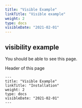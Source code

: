```yaml
---
title: "Visible Example"
linkTitle: "Visible example"
weight: 2
type: docs
visibleDate: "2021-02-01"
---
```


## visibility example
You should be able to see this page.

Header of this page
```
---
title: "Visible Example"
linkTitle: "Installation"
weight: 2
type: docs
visibleDate: "2021-02-01"
---
```
